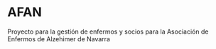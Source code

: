 # AFAN
Proyecto para la gestión de enfermos y socios para la Asociación de Enfermos de Alzehimer de Navarra
